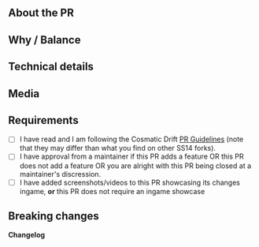 <!-- Please read these guidelines before opening your PR: https://docs.spacestation14.io/en/getting-started/pr-guideline -->
<!-- The text between the arrows are comments - they will not be visible on your PR. -->

## About the PR
<!-- What did you change in this PR? -->

## Why / Balance
<!-- Why was it changed? Link any discussions or issues here. Please discuss how this would affect game balance. -->

## Technical details
<!-- If this is a code change, summarize at high level how your new code works. This makes it easier to review. -->

## Media
<!--
PRs which make ingame changes (adding clothing, items, new features, etc) are required to have media attached that showcase the changes.
Small fixes/refactors are exempt.
Any media may be used in SS14 progress reports, with clear credit given.

If you're unsure whether your PR will require media, ask a maintainer.
-->

## Requirements

- [ ] I have read and I am following the Cosmatic Drift [PR Guidelines](https://github.com/cosmatic-drift-14/cosmatic-drift/blob/master/CONTRIBUTING.md) (note that they may differ than what you find on other SS14 forks).
- [ ] I have approval from a maintainer if this PR adds a feature OR this PR does not add a feature OR you are alright with this PR being closed at a maintainer's discression.
- [ ] I have added screenshots/videos to this PR showcasing its changes ingame, **or** this PR does not require an ingame showcase

## Breaking changes
<!--
List any major breaking changes that downstream's of CD should be aware of or any additional considerations when merging. At the moment, you do not need to list insignificant breaking changes that are immediately visable from the git diff such as a single method or prototype rename.
-->

**Changelog**
<!--
Make players aware of new features and changes that could affect how they play the game by adding a Changelog entry. Please read the Changelog guidelines located at: https://docs.spacestation14.io/en/getting-started/pr-guideline#changelog

We do not have the bot upstream uses to automatically create changelogs. Simply write a summery of your changes to be
listed in #progress-reports. If you would like to be credited as something other then you github username please include the
name that you would like to be credited as.
-->
